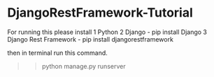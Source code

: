# DjangoRestFramework-Tutorial

For running this please install
1 Python
2 Django - pip install Django
3 Django Rest Framework - pip install djangorestframework

then in terminal run this command.

>> python manage.py runserver
